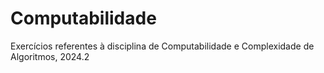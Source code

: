 # Computabilidade
 Exercícios referentes à disciplina de Computabilidade e Complexidade de Algoritmos, 2024.2

